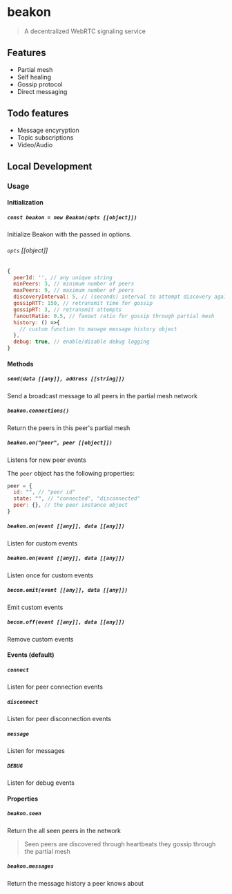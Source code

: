 # beakon
> A decentralized WebRTC signaling service

## Features
- Partial mesh
- Self healing
- Gossip protocol
- Direct messaging

## Todo features
- Message encyryption
- Topic subscriptions
- Video/Audio



<!-- ### Firebase Preparation
1. Install the firebase cli sdk
2. Create a firebase project with a realtime database
3. Create a file named `auth.js` inside the `web/public` folder and save your firebase information to that file
```js
export default {
  apiKey: "<firebase-api-key>",
  authDomain: "<firebase-api-auth-domain>",
  databaseURL: "<firebase-database-url>",
  projectId: "<firebase-project-id>",
  storageBucket: "<firebase-storage-bucket>",
  messagingSenderId: "<firebase-sender-id>",
  appId: "<firebase-app-id>",
  measurementId: "<firebase-measurement-id>",
};
```
5. Adjust your firebase database rules as appropriate:
```json
{
  "rules": {
    "clients": {
      ".read": true,
      ".write": true
    },
    "notifications": {
      ".read": true,
      ".write": true
    },
    ".read": true,
  	".write": true
  }
}
``` -->

## Local Development


<!-- ## Install
### Node (coming soon)
```
npm install beakon
```

### Browser (coming soon)
```html
<script type="module" src=""></script>
``` -->

### Usage
#### Initialization
##### `const beakon = new Beakon(opts [[object]])`
Initialize Beakon with the passed in options.

###### `opts` [[object]]
```js
{
  peerId: '', // any unique string
  minPeers: 3, // minimum number of peers
  maxPeers: 9, // maximum number of peers
  discoveryInterval: 5, // (seconds) interval to attempt discovery again if peer count is less than minPeers
  gossipRTT: 150, // retransmit time for gossip
  gossipRT: 3, // retransmit attempts
  fanoutRatio: 0.5, // fanout ratio for gossip through partial mesh
  history: () =>{
    // custom function to manage message history object
  },
  debug: true, // enable/disable debug logging
}
```

#### Methods
##### `send(data [[any]], address [[string]])`
Send a broadcast message to all peers in the partial mesh network

##### `beakon.connections()`
Return the peers in this peer's partial mesh

##### `beakon.on("peer", peer [[object]])`
Listens for new peer events

The `peer` object has the following properties:
```js
peer = {
  id: "", // "peer id"
  state: "", // "connected", "disconnected"
  peer: {}, // the peer instance object
}
```

##### `beakon.on(event [[any]], data [[any]])`
Listen for custom events

##### `beakon.on(event [[any]], data [[any]])`
Listen once for custom events

##### `becon.emit(event [[any]], data [[any]])`
Emit custom events

##### `becon.off(event [[any]], data [[any]])`
Remove custom events

#### Events (default)
##### `connect`
Listen for peer connection events

##### `disconnect`
Listen for peer disconnection events

##### `message`
Listen for messages

##### `DEBUG`
Listen for debug events

#### Properties
##### `beakon.seen`
Return the all seen peers in the network
> Seen peers are discovered through heartbeats they gossip through the partial mesh

##### `beakon.messages`
Return the message history a peer knows about